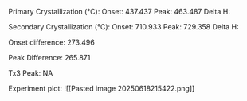 Primary Crystallization (°C):
	Onset: 437.437
	Peak: 463.487
	Delta H: 

Secondary Crystallization  (°C):
	Onset: 710.933
	Peak: 729.358
	Delta H:

Onset difference: 273.496

Peak Difference: 265.871

Tx3 Peak: NA

Experiment plot:
![[Pasted image 20250618215422.png]]